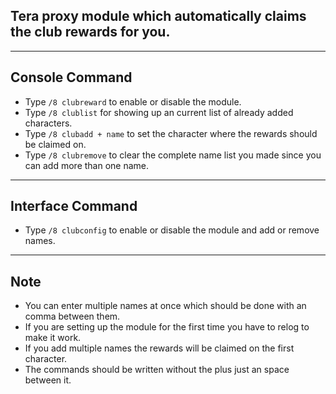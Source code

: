 ## Tera proxy module which automatically claims the club rewards for you.

---

## Console Command
- Type `/8 clubreward` to enable or disable the module.
- Type `/8 clublist` for showing up an current list of already added characters.
- Type `/8 clubadd + name` to set the character where the rewards should be claimed on.
- Type `/8 clubremove` to clear the complete name list you made since you can add more than one name.

---

## Interface Command
- Type `/8 clubconfig` to enable or disable the module and add or remove names.

---

## Note
- You can enter multiple names at once which should be done with an comma between them.
- If you are setting up the module for the first time you have to relog to make it work.
- If you add multiple names the rewards will be claimed on the first character.
- The commands should be written without the plus just an space between it.
